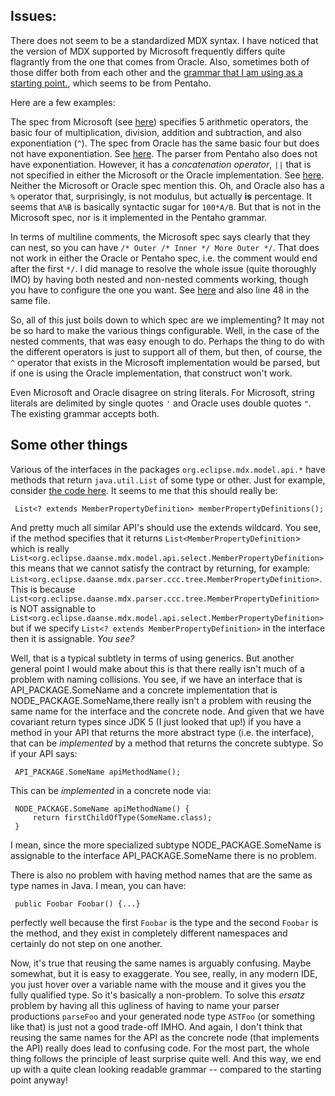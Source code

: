 ## Issues:

There does not seem to be a standardized MDX syntax. I have noticed that the version of MDX supported by Microsoft frequently differs quite flagrantly from the one that comes from Oracle. Also, sometimes both of those differ both from each other and the [grammar that I am using as a starting point.](https://github.com/pentaho/mondrian/blob/master/mondrian/src/main/java/mondrian/parser/MdxParser.jj), which seems to be from Pentaho.

Here are a few examples:

The spec from Microsoft (see [here](https://learn.microsoft.com/en-us/sql/mdx/arithmetic-operators?view=sql-server-ver16)) specifies 5 arithmetic operators, the basic four of multiplication, division, addition and subtraction, and also exponentiation (`^`). The spec from Oracle has the same basic four but does not have exponentiation. See [here](https://docs.oracle.com/en/database/other-databases/essbase/21/esscq/mdx-operators.html#GUID-9DDD21C5-FD4B-47A6-BAAF-B99F7D009943). The parser from Pentaho also does not have exponentiation. However, it has a *concatenation operator*, `||` that is not specified in either the Microsoft or the Oracle implementation. See [here](https://github.com/pentaho/mondrian/blob/master/mondrian/src/main/java/mondrian/parser/MdxParser.jj#L670). Neither the Microsoft or Oracle spec mention this. Oh, and Oracle also has a `%` operator that, surprisingly, is not modulus, but actually **is** percentage. It seems that `A%B` is basically syntactic sugar for `100*A/B`. But that is not in the Microsoft spec, nor is it implemented in the Pentaho grammar.

In terms of multiline comments, the Microsoft spec says clearly that they can nest, so you can have `/* Outer /* Inner */ More Outer */`. That does not work in either the Oracle or Pentaho spec, i.e. the comment would end after the first `*/`. I did manage to resolve the whole issue (quite thoroughly IMO) by having both nested and non-nested comments working, though you have to configure the one you want. See [here](https://github.com/revusky/workground/blob/work/mdx/parser.cccx/src/main/ccc/Lexer.inc.ccc#L20) and also line 48 in the same file.

So, all of this just boils down to which spec are we implementing? It may not be so hard to make the various things configurable. Well, in the case of the nested comments, that was easy enough to do. Perhaps the thing to do with the different operators is just to support all of them, but then, of course, the `^` operator that exists in the Microsoft implementation would be parsed, but if one is using the Oracle implementation, that construct won't work.

Even Microsoft and Oracle disagree on string literals. For Microsoft, string literals are delimited by single quotes `'` and Oracle uses double quotes `"`. The existing grammar accepts both.

## Some other things

Various of the interfaces in the packages `org.eclipse.mdx.model.api.*` have methods that return `java.util.List` of some type or other. Just for example, consider [the code here](https://github.com/revusky/workground/blob/work/mdx/model.api/src/main/java/org/eclipse/daanse/mdx/model/api/select/CreateMemberBodyClause.java#L27). It seems to me that this should really be:

     List<? extends MemberPropertyDefinition> memberPropertyDefinitions();

And pretty much all similar API's should use the extends wildcard. You see, if the method specifies that it returns `List<MemberPropertyDefinition`> which is really `List<org.eclipse.daanse.mdx.model.api.select.MemberPropertyDefinition>` this means that we cannot satisfy the contract by returning, for example: `List<org.eclipse.daanse.mdx.parser.ccc.tree.MemberPropertyDefinition>`. This is because `List<org.eclipse.daanse.mdx.parser.ccc.tree.MemberPropertyDefinition>` is NOT assignable to `List<org.eclipse.daanse.mdx.model.api.select.MemberPropertyDefinition>` but if we specify `List<? extends MemberPropertyDefinition>` in the interface then it is assignable. *You see?* 

Well, that is a typical subtlety in terms of using generics. But another general point I would make about this is that there really isn't much of a problem with naming collisions. You see, if we have an interface that is API_PACKAGE.SomeName and a concrete implementation that is NODE_PACKAGE.SomeName,there really isn't a problem with reusing the same name for the interface and the concrete node. And given that we have covariant return types since JDK 5 (I just looked that up!) if you have a method in your API that returns the more abstract type (i.e. the interface), that can be *implemented* by a method that returns the concrete subtype. So if your API says:

     API_PACKAGE.SomeName apiMethodName();

This can be *implemented* in a concrete node via:

     NODE_PACKAGE.SomeName apiMethodName() {
         return firstChildOfType(SomeName.class);
     }

I mean, since the more specialized subtype NODE_PACKAGE.SomeName is assignable to the interface API_PACKAGE.SomeName there is no problem.

There is also no problem with having method names that are the same as type names in Java. I mean, you can have:

     public Foobar Foobar() {...}

perfectly well because the first `Foobar` is the type and the second `Foobar` is the method, and they exist in completely different namespaces and certainly do not step on one another. 

Now, it's true that reusing the same names is arguably confusing. Maybe somewhat, but it is easy to exaggerate. You see, really, in any modern IDE, you just hover over a variable name with the mouse and it gives you the fully qualified type. So it's basically a non-problem. To solve this *ersatz* problem by having all this ugliness of having to name your parser productions `parseFoo` and your generated node type `ASTFoo` (or something like that) is just not a good trade-off IMHO. And again, I don't think that reusing the same names for the API as the concrete node (that implements the API) really does lead to confusing code. For the most part, the whole thing follows the principle of least surprise quite well. And this way, we end up with a quite clean looking readable grammar -- compared to the starting point anyway!

